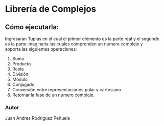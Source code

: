 # Librería de Complejos

## Cómo ejecutarla:
Ingresaran Tuplas en el cual el primer elemento es la parte real y el segundo es la parte imaginaria las cuales comprenden un numero complejo y soporta las siguientes operaciones:
1. Suma
2. Producto  
3. Resta 
4. División
5. Módulo 
6. Conjugado 
7. Conversión entre representaciones polar y cartesiano
8. Retornar la fase de un número complejo.


### Autor
Juan Andres Rodriguez Peñuela

